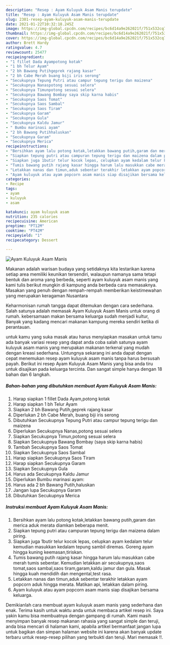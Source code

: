 ```yaml
---
description: "Resep : Ayam Kuluyuk Asam Manis terupdate"
title: "Resep : Ayam Kuluyuk Asam Manis terupdate"
slug: 2301-resep-ayam-kuluyuk-asam-manis-terupdate
date: 2021-01-22T10:32:18.245Z
image: https://img-global.cpcdn.com/recipes/bc6d14a9e262021f/751x532cq70/ayam-kuluyuk-asam-manis-foto-resep-utama.jpg
thumbnail: https://img-global.cpcdn.com/recipes/bc6d14a9e262021f/751x532cq70/ayam-kuluyuk-asam-manis-foto-resep-utama.jpg
cover: https://img-global.cpcdn.com/recipes/bc6d14a9e262021f/751x532cq70/ayam-kuluyuk-asam-manis-foto-resep-utama.jpg
author: Brett Hardy
ratingvalue: 4.7
reviewcount: 25477
recipeingredient:
- "1 fillet Dada Ayampotong kotak"
- "1 bh Telur Ayam"
- "2 bh Bawang Putihgeprek rajang kasar"
- "2 bh Cabe Merah buang biji iris serong"
- "Secukupnya Tepung Putri atau campur tepung terigu dan maizena"
- "Secukupnya Nanaspotong sesuai selera"
- "Secukupnya Timunpotong sesuai selera"
- "Secukupnya Bawang Bombay saya skip karna habis"
- "Secukupnya Saos Tomat"
- "Secukupnya Saos Sambal"
- "Secukupnya Saos Tiram"
- "Secukupnya Garam"
- "Secukupnya Gula"
- "Secukupnya Kaldu Jamur"
- " Bumbu marinasi ayam"
- "2 bh Bawang Putihhaluskan"
- "Secukupnya Garam"
- "Secukupnya Merica"
recipeinstructions:
- "Bersihkan ayam lalu potong kotak,letakkan bawang putih,garam dan merica aduk merata diamkan beberapa menit."
- "Siapkan tepung putri atau campuran tepung terigu dan maizena dalam piring."
- "Siapkan juga 1butir telur kocok lepas, celupkan ayam kedalam telur kemudian masukkan kedalam tepung sambil diremas. Goreng ayam hingga kuning keemasan,tiriskan."
- "Tumis bawang putih rajang kasar hingga harum lalu masukkan cabe merah tumis sebentar. Kemudian letakkan air secukupnya,saos tomat,saos sambal,saos tiram,garam,kaldu jamur dan gula. Masak hingga kuah mendidih dan mengental,test rasa."
- "Letakkan nanas dan timun,aduk sebentar terakhir letakkan ayam popcorn aduk hingga merata. Matikan api, letakkan dalam piring."
- "Ayam kuluyuk atau ayam popcorn asam manis siap disajikan bersama keluarga."
categories:
- Recipe
tags:
- ayam
- kuluyuk
- asam

katakunci: ayam kuluyuk asam 
nutrition: 235 calories
recipecuisine: American
preptime: "PT12M"
cooktime: "PT42M"
recipeyield: "1"
recipecategory: Dessert

---
```



![Ayam Kuluyuk Asam Manis](https://img-global.cpcdn.com/recipes/bc6d14a9e262021f/751x532cq70/ayam-kuluyuk-asam-manis-foto-resep-utama.jpg)

Makanan adalah warisan budaya yang setidaknya kita lestarikan karena setiap area memiliki keunikan tersendiri, walaupun namanya sama tetapi bentuk dan aroma yang berbeda, seperti ayam kuluyuk asam manis yang kami tulis berikut mungkin di kampung anda berbeda cara memasaknya. Masakan yang penuh dengan rempah-rempah memberikan keistimewahan yang merupakan keragaman Nusantara



Keharmonisan rumah tangga dapat ditemukan dengan cara sederhana. Salah satunya adalah memasak Ayam Kuluyuk Asam Manis untuk orang di rumah. kebersamaan makan bersama keluarga sudah menjadi kultur, Banyak yang kadang mencari makanan kampung mereka sendiri ketika di perantauan.

untuk kamu yang suka masak atau harus menyiapkan masakan untuk tamu ada banyak variasi resep yang dapat anda coba salah satunya ayam kuluyuk asam manis yang merupakan makanan terkenal yang mudah dengan kreasi sederhana. Untungnya sekarang ini anda dapat dengan cepat menemukan resep ayam kuluyuk asam manis tanpa harus bersusah payah.
Berikut ini resep Ayam Kuluyuk Asam Manis yang bisa anda tiru untuk disajikan pada keluarga tercinta. Dan sangat simple hanya dengan 18 bahan dan 6 langkah.


<!--inarticleads1-->

##### Bahan-bahan yang dibutuhkan membuat Ayam Kuluyuk Asam Manis:

1. Harap siapkan 1 fillet Dada Ayam,potong kotak
1. Harap siapkan 1 bh Telur Ayam
1. Siapkan 2 bh Bawang Putih,geprek rajang kasar
1. Diperlukan 2 bh Cabe Merah, buang biji iris serong
1. Dibutuhkan Secukupnya Tepung Putri atau campur tepung terigu dan maizena
1. Diperlukan Secukupnya Nanas,potong sesuai selera
1. Siapkan Secukupnya Timun,potong sesuai selera
1. Siapkan Secukupnya Bawang Bombay (saya skip karna habis)
1. Tambah Secukupnya Saos Tomat
1. Siapkan Secukupnya Saos Sambal
1. Harap siapkan Secukupnya Saos Tiram
1. Harap siapkan Secukupnya Garam
1. Siapkan Secukupnya Gula
1. Harus ada Secukupnya Kaldu Jamur
1. Diperlukan  Bumbu marinasi ayam:
1. Harus ada 2 bh Bawang Putih,haluskan
1. Jangan lupa Secukupnya Garam
1. Dibutuhkan Secukupnya Merica




<!--inarticleads2-->

##### Instruksi membuat  Ayam Kuluyuk Asam Manis:

1. Bersihkan ayam lalu potong kotak,letakkan bawang putih,garam dan merica aduk merata diamkan beberapa menit.
1. Siapkan tepung putri atau campuran tepung terigu dan maizena dalam piring.
1. Siapkan juga 1butir telur kocok lepas, celupkan ayam kedalam telur kemudian masukkan kedalam tepung sambil diremas. Goreng ayam hingga kuning keemasan,tiriskan.
1. Tumis bawang putih rajang kasar hingga harum lalu masukkan cabe merah tumis sebentar. Kemudian letakkan air secukupnya,saos tomat,saos sambal,saos tiram,garam,kaldu jamur dan gula. Masak hingga kuah mendidih dan mengental,test rasa.
1. Letakkan nanas dan timun,aduk sebentar terakhir letakkan ayam popcorn aduk hingga merata. Matikan api, letakkan dalam piring.
1. Ayam kuluyuk atau ayam popcorn asam manis siap disajikan bersama keluarga.




Demikianlah cara membuat ayam kuluyuk asam manis yang sederhana dan enak. Terima kasih untuk waktu anda untuk membaca artikel resep ini. Saya yakin kamu bisa membuatnya dengan gampang di rumah. Kami masih menyimpan banyak resep makanan rahasia yang sangat simple dan teruji, anda bisa mencari di halaman kami, apabila artikel bermanfaat jangan lupa untuk bagikan dan simpan halaman website ini karena akan banyak update terbaru untuk resep-resep pilihan yang terbukti dan teruji. Mari memasak !!. 
